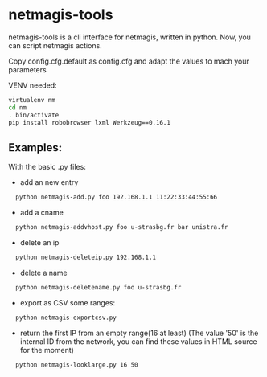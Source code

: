 netmagis-tools
==============

netmagis-tools is a cli interface for netmagis, written in python.
Now, you can script netmagis actions.

Copy config.cfg.default as config.cfg and adapt the values to mach your parameters

VENV needed:

```bash
virtualenv nm
cd nm
. bin/activate
pip install robobrowser lxml Werkzeug==0.16.1
```

Examples:
-----

With the basic .py files:

  - add an new entry
```bash
  python netmagis-add.py foo 192.168.1.1 11:22:33:44:55:66
```
  - add a cname
```bash
  python netmagis-addvhost.py foo u-strasbg.fr bar unistra.fr
```
  - delete an ip
```bash
  python netmagis-deleteip.py 192.168.1.1
```
  - delete a name
```bash
  python netmagis-deletename.py foo u-strasbg.fr
```
  - export as CSV some ranges:
```bash
  python netmagis-exportcsv.py
```
  - return the first IP from an empty range(16 at least) (The value '50' is the internal ID from the network, you can find these values in HTML source for the moment)
```bash
  python netmagis-looklarge.py 16 50
```
    
